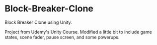 # Block-Breaker-Clone
Block Breaker Clone using Unity. 

Project from Udemy's Unity Course. Modified a little bit to include game states, scene fader, pause screen, and some powerups. 
